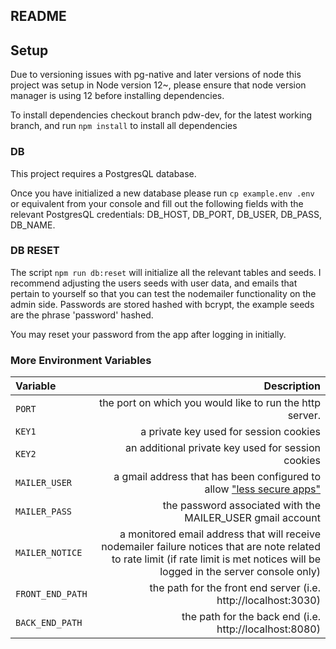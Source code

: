 ## README

## Setup

Due to versioning issues with pg-native and later versions of node this project was setup in Node version 12~, please ensure that node version manager is using 12 before installing dependencies.

To install dependencies checkout branch pdw-dev, for the latest working branch, and run `npm install` to install all dependencies

### DB

This project requires a PostgresQL database. 

Once you have initialized a new database please run `cp example.env .env` or equivalent from your console and fill out the following fields with the relevant PostgresQL credentials: DB_HOST, DB_PORT, DB_USER, DB_PASS, DB_NAME.

### DB RESET

The script `npm run db:reset` will initialize all the relevant tables and seeds. I recommend adjusting the users seeds with user data, and emails that pertain to yourself so that you can test the nodemailer functionality on the admin side. Passwords are stored hashed with bcrypt, the example seeds are the phrase 'password' hashed. 

You may reset your password from the app after logging in initially.

### More Environment Variables
Variable | Description
:--- | ---:
`PORT` | the port on which you would like to run the http server.
`KEY1` | a private key used for session cookies
`KEY2` | an additional private key used for session cookies
`MAILER_USER` | a gmail address that has been configured to allow ["less secure apps"](https://mailtrap.io/blog/nodemailer-gmail/)
`MAILER_PASS` | the password associated with the MAILER_USER gmail account
`MAILER_NOTICE` | a monitored email address that will receive nodemailer failure notices that are note related to rate limit (if rate limit is met notices will be logged in the server console only)
`FRONT_END_PATH` | the path for the front end server (i.e. http://localhost:3030)
`BACK_END_PATH` | the path for the back end  (i.e. http://localhost:8080)

